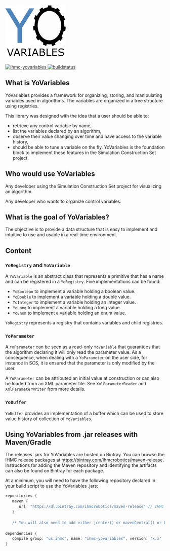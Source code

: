 # ![YoVariables](logo/YoVariables.png)
[ ![ihmc-yovariables](https://api.bintray.com/packages/ihmcrobotics/maven-release/ihmc-yovariables/images/download.svg) ](https://bintray.com/ihmcrobotics/maven-release/ihmc-yovariables/_latestVersion)
[ ![buildstatus](https://bamboo.ihmc.us/plugins/servlet/wittified/build-status/LIBS-IHMCYOVARIABLES)](https://bamboo.ihmc.us/plugins/servlet/wittified/build-status/LIBS-IHMCYOVARIABLES)

## What is YoVariables
YoVariables provides a framework for organizing, storing, and manipulating variables used in algorithms.
The variables are organized in a tree structure using registries.

This library was designed with the idea that a user should be able to:
- retrieve any control variable by name,
- list the variables declared by an algorithm,
- observe their value changing over time and have access to the variable history,
- should be able to tune a variable on the fly.
YoVariables is the foundation block to implement these features in the Simulation Construction Set project.

## Who would use YoVariables
Any developer using the Simulation Construction Set project for visualizing an algorithm.

Any developer who wants to organize control variables.

## What is the goal of YoVariables?
The objective is to provide a data structure that is easy to implement and intuitive to use and usable in a real-time environment.

## Content
### `YoRegistry` and `YoVariable`
A `YoVariable` is an abstract class that represents a primitive that has a name and can be registered in a `YoRegistry`. Five implementations can be found:
- `YoBoolean` to implement a variable holding a boolean value.
- `YoDouble` to implement a variable holding a double value.
- `YoInteger` to implement a variable holding an integer value.
- `YoLong` to implement a variable holding a long value.
- `YoEnum` to implement a variable holding an enum value.

`YoRegistry` represents a registry that contains variables and child registries.

### `YoParameter`
A `YoParameter` can be seen as a read-only `YoVariable` that guarantees that the algorithm declaring it will only read the parameter value. As a consequence, when dealing with a `YoParameter` on the user side, for instance in SCS, it is ensured that the parameter is only modified by the user.

A `YoParameter` can be attributed an initial value at construction or can also be loaded from an XML parameter file. See `XmlParameterReader` and `XmlParameterWriter` from more details.

### `YoBuffer`
`YoBuffer` provides an implementation of a buffer which can be used to store value history of collection of `YoVariable`s.

## Using YoVariables from .jar releases with Maven/Gradle
The releases .jars for YoVariables are hosted on Bintray.
You can browse the IHMC release packages at https://bintray.com/ihmcrobotics/maven-release.
Instructions for adding the Maven repository and identifying the artifacts can also be found on Bintray for each package.

At a minimum, you will need to have the following repository declared in your build script to use the YoVariables .jars:

```gradle
repositories {
   maven {
      url  "https://dl.bintray.com/ihmcrobotics/maven-release" // IHMC Code releases
   }

   /* You will also need to add either jcenter() or mavenCentral() or both, depending on your preference */

dependencies {
   compile group: "us.ihmc", name: "ihmc-yovariables", version: "x.x"
}
```


